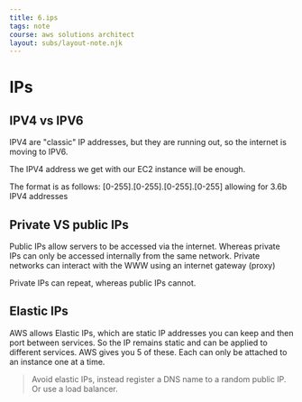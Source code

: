 ```yaml
---
title: 6.ips
tags: note
course: aws solutions architect
layout: subs/layout-note.njk
---
```

# IPs

## IPV4 vs IPV6

IPV4 are "classic" IP addresses, but they are running out, so the internet is moving to IPV6. 

The IPV4 address we get with our EC2 instance will be enough. 

The format is as follows: [0-255].[0-255].[0-255].[0-255] allowing for 3.6b IPV4 addresses

## Private VS public IPs

Public IPs allow servers to be accessed via the internet. Whereas private IPs can only be accessed internally from the same network. Private networks can interact with the WWW using an internet gateway (proxy)

Private IPs can repeat, whereas public IPs cannot. 

## Elastic IPs

AWS allows Elastic IPs, which are static IP addresses you can keep and then port between services. So the IP remains static and can be applied to different services. AWS gives you 5 of these. Each can only be attached to an instance one at a time. 

> Avoid elastic IPs, instead register a DNS name to a random public IP. Or use a load balancer. 


